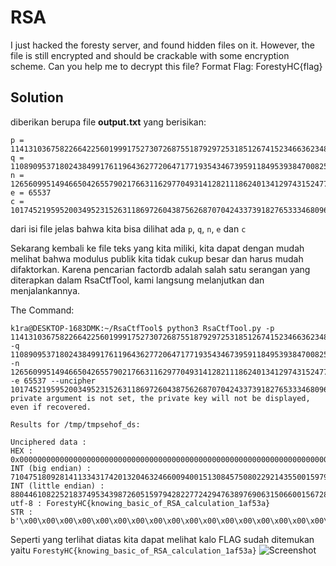 # RSA
I just hacked the foresty server, and found hidden files on it. However, the file is still encrypted and should be crackable with some encryption scheme. Can you help me to decrypt this file?
Format Flag: ForestyHC{flag}
## Solution
diberikan berupa file **output.txt** yang berisikan:

```
p = 11413103675822664225601999175273072687551879297253185126741523466362348133163394972217556084104081538105360708095307491348550738865387355072980811703266547
q = 11089095371802438499176119643627720647177193543467395911849539384700825069786241084525126707796608170135955564588268686907917715301698989138966940541549471
n = 126560995149466504265579021766311629770493141282111862401341297431524778816640714635528326471741097475924737808599367763532628409211826397113452281612000778463076392565774132838130801029801212613725233476886672713062885175272393050026528920139475972252978947240069567831277393850272658402048012010787499846637
e = 65537
c = 101745219595200349523152631186972604387562687070424337391827653334680968467499417833947662984712440742528056447473955784742413027053684762025541828629380347762172127149025219273226750365996684215327960258305658612699878870293797722424415286951422307953692960206756965270631710865360680064948856718463863745817
```

dari isi file jelas bahwa kita bisa dilihat ada ```p```, ```q```, ```n```, ```e``` dan ```c```

Sekarang kembali ke file teks yang kita miliki, kita dapat dengan mudah melihat bahwa modulus publik kita tidak cukup besar dan harus mudah difaktorkan. Karena pencarian factordb adalah salah satu serangan yang diterapkan dalam RsaCtfTool, kami langsung melanjutkan dan menjalankannya.

The Command:
```
k1ra@DESKTOP-1683DMK:~/RsaCtfTool$ python3 RsaCtfTool.py -p 11413103675822664225601999175273072687551879297253185126741523466362348133163394972217556084104081538105360708095307491348550738865387355072980811703266547 -q 11089095371802438499176119643627720647177193543467395911849539384700825069786241084525126707796608170135955564588268686907917715301698989138966940541549471 -n 126560995149466504265579021766311629770493141282111862401341297431524778816640714635528326471741097475924737808599367763532628409211826397113452281612000778463076392565774132838130801029801212613725233476886672713062885175272393050026528920139475972252978947240069567831277393850272658402048012010787499846637 -e 65537 --uncipher 101745219595200349523152631186972604387562687070424337391827653334680968467499417833947662984712440742528056447473955784742413027053684762025541828629380347762172127149025219273226750365996684215327960258305658612699878870293797722424415286951422307953692960206756965270631710865360680064948856718463863745817
private argument is not set, the private key will not be displayed, even if recovered.

Results for /tmp/tmpsehof_ds:

Unciphered data :
HEX : 0x000000000000000000000000000000000000000000000000000000000000000000000000000000000000000000000000000000000000000000000000000000000000000000000000000000000000466f726573747948437b6b6e6f77696e675f62617369635f6f665f5253415f63616c63756c6174696f6e5f3161663533617d
INT (big endian) : 710475180928141133431742013204632466009400151308457508022921435500159792397707897968996182072926168154787123169961664893
INT (little endian) : 88044610822521837495343987260515979428227724294763897690631506600156728573339986111943520259325024304180918026479974146254976639187984357609811671916622107420013671476096317675244319316695088860757572357124732611612620189032145428518011117523419945974868386898494692575682279005114163359493374618478059716608
utf-8 : ForestyHC{knowing_basic_of_RSA_calculation_1af53a}
STR : b'\x00\x00\x00\x00\x00\x00\x00\x00\x00\x00\x00\x00\x00\x00\x00\x00\x00\x00\x00\x00\x00\x00\x00\x00\x00\x00\x00\x00\x00\x00\x00\x00\x00\x00\x00\x00\x00\x00\x00\x00\x00\x00\x00\x00\x00\x00\x00\x00\x00\x00\x00\x00\x00\x00\x00\x00\x00\x00\x00\x00\x00\x00\x00\x00\x00\x00\x00\x00\x00\x00\x00\x00\x00\x00\x00\x00\x00\x00ForestyHC{knowing_basic_of_RSA_calculation_1af53a}'
```

Seperti yang terlihat diatas kita dapat melihat kalo FLAG sudah ditemukan yaitu ```ForestyHC{knowing_basic_of_RSA_calculation_1af53a}```
![Screenshot](https://media.tenor.com/CW3dv0a1Hf4AAAAC/mission-complete-spongebob.gif)
